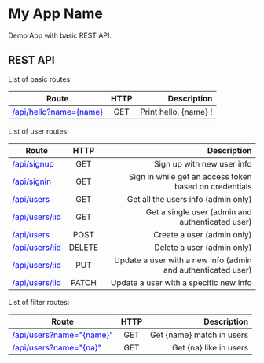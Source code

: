 # My App Name

Demo App with basic REST API.

## REST API

List of basic routes:

| Route        | HTTP           | Description  |
| ------------- |:-------------:| -----:|
| <span style="color:blue">/api/hello?name={name}</span>       | GET           | Print hello, {name} !  |

List of user routes:

| Route        | HTTP           | Description  |
| ------------- |:-------------:| -----:|
| <span style="color:blue">/api/signup</span>       | GET           | Sign up with new user info  |
| <span style="color:blue">/api/signin</span>       | GET           | Sign in while get an access token based on credentials  |
| <span style="color:blue">/api/users</span>       | GET           | Get all the users info (admin only)  |
| <span style="color:blue">/api/users/:id</span>        | GET           | Get a single user (admin and authenticated user)  |
| <span style="color:blue">/api/users</span>        | POST           | Create a user (admin only) |
| <span style="color:blue">/api/users/:id </span>      | DELETE           | Delete a user (admin only)  |
| <span style="color:blue">/api/users/:id </span>       | PUT           | Update a user with a new info (admin and authenticated user) |
| <span style="color:blue">/api/users/:id  </span>      | PATCH           | Update a user with a specific new info |

List of filter routes:

| Route        | HTTP           | Description  |
| ------------- |:-------------:| -----:|
| <span style="color:blue">/api/users?name="{name}"</span>      | GET           | Get {name} match in users  |
| <span style="color:blue">/api/users?name="{na}" </span>       | GET           | Get {na} like in users  |

